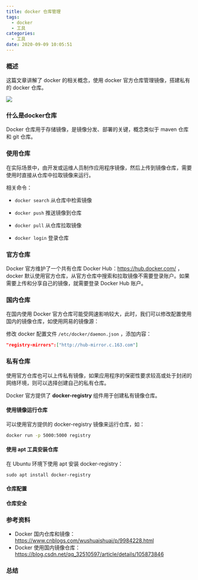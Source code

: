 ```yaml
---
title: docker 仓库管理
tags:
  - docker
  - 工具
categories:
  - 工具
date: 2020-09-09 10:05:51
---
```


### 概述

这篇文章讲解了 docker 的相关概念，使用 docker 官方仓库管理镜像，搭建私有的 docker 仓库。

![](http://blog-images.qiniu.wqf31415.xyz/docker_whale.jpg)



### 什么是docker仓库

Docker 仓库用于存储镜像，是镜像分发、部署的关键，概念类似于 maven 仓库和 git 仓库。



<!-- more -->



### 使用仓库

在实际场景中，由开发或运维人员制作应用程序镜像，然后上传到镜像仓库，需要使用时直接从仓库中拉取镜像来运行。

相关命令：

- `docker search` 从仓库中检索镜像

- `docker push` 推送镜像到仓库
- `docker pull` 从仓库拉取镜像
- `docker login` 登录仓库



### 官方仓库

Docker 官方维护了一个共有仓库 Docker Hub：<https://hub.docker.com/> ，docker 默认使用官方仓库，从官方仓库中搜索和拉取镜像不需要登录账户。如果需要上传和分享自己的镜像，就需要登录 Docker Hub 账户。



### 国内仓库

在国内使用 Docker 官方仓库可能受网速影响较大，此时，我们可以修改配置使用国内的镜像仓库，如使用网易的镜像源：

修改 docker 配置文件 `/etc/docker/daemon.json` ，添加内容：

```json
"registry-mirrors":["http://hub-mirror.c.163.com"]
```





### 私有仓库

使用官方仓库也可以上传私有镜像，如果应用程序的保密性要求较高或处于封闭的网络环境，则可以选择创建自己的私有仓库。

Docker 官方提供了 **docker-registry** 组件用于创建私有镜像仓库。

#### 使用镜像运行仓库

可以使用官方提供的 docker-registry 镜像来运行仓库，如：

```bash
docker run -p 5000:5000 registry
```



#### 使用 apt 工具安装仓库

在 Ubuntu 环境下使用 apt 安装 docker-registry：

```
sudo apt install docker-registry
```



#### 仓库配置



#### 仓库安全



### 参考资料

- Docker 国内仓库和镜像：<https://www.cnblogs.com/wushuaishuai/p/9984228.html> 
- Docker 使用国内镜像仓库： <https://blog.csdn.net/qq_32510597/article/details/105873846> 



### 总结

